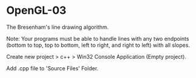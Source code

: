 # OpenGL-03
The Bresenham's line drawing algorithm.
<p></p>
<p>Note: Your programs must be able to handle lines with any two endpoints (bottom to top, top to bottom, left to right, and right to left) with all slopes.
<p>Create new project > c++ > Win32 Console Application (Empty project).
<p>Add .cpp file to 'Source Files' Folder.
